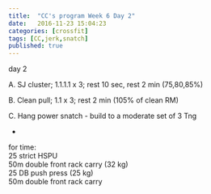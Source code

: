 ```yaml
---
title:  "CC's program Week 6 Day 2"
date:   2016-11-23 15:04:23
categories: [crossfit]
tags: [CC,jerk,snatch]
published: true
---
```

day 2

A. SJ cluster; 1.1.1.1 x 3; rest 10 sec, rest 2 min (75,80,85%)

B. Clean pull; 1.1 x 3; rest 2 min (105% of clean RM)

C. Hang power snatch - build to a moderate set of 3 Tng

+

for time:  
25 strict HSPU  
50m double front rack carry (32 kg)  
25 DB push press (25 kg)  
50m double front rack carry
